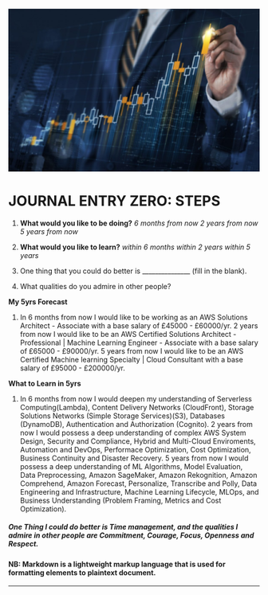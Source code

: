 ![Alt text](5yr.png)
# JOURNAL ENTRY ZERO: STEPS
1. **What would you like to be doing?** 
*6 months from now*
*2 years from now*
*5 years from now*

1. **What would you like to learn?**
*within 6 months*
*within 2 years*
*within 5 years*


1. One thing that you could do better is  _______________ (fill in the blank).

1. What qualities do you admire in other people?

 **My 5yrs  Forecast**
1.  In 6 months from now I would like to be working as an AWS Solutions Architect - Associate with a base salary of £45000 - £60000/yr.
2 years from now I would like to be  an AWS Certified Solutions Architect - Professional | Machine Learning Engineer - Associate with a base salary of £65000 - £90000/yr.
5 years from now I would like to be an AWS Certified Machine learning Specialty | Cloud Consultant with a base salary of £95000 - £200000/yr.

**What to Learn in 5yrs**
1. In 6 months from now I would deepen my understanding of Serverless Computing(Lambda), Content Delivery Networks (CloudFront), Storage Solutions Networks (Simple Storage Services)(S3), Databases (DynamoDB), Authentication and Authorization (Cognito).
 2 years from now I would possess a deep understanding of complex AWS System Design, Security and Compliance, Hybrid and Multi-Cloud Enviroments, Automation and DevOps, Performace Optimization, Cost Optimization, Business Continuity and Disaster Recovery.
 5 years from now I would possess a deep understanding of ML Algorithms, Model Evaluation, Data Preprocessing, Amazon SageMaker, Amazon Rekognition, Amazon Comprehend, Amazon Forecast, Personalize, Transcribe and Polly, Data Engineering and Infrastructure, Machine Learning Lifecycle, MLOps, and Business Understanding (Problem Framing, Metrics and Cost Optimization).

 ##### One Thing I could do better is Time management, and the qualities I admire in other people are Commitment, Courage, Focus, Openness and Respect.

#### NB: Markdown is a lightweight markup language that is used for formatting elements to plaintext document. 


----


